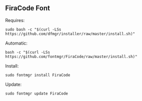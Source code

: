 ## FiraCode Font  
  
Requires:  

```shell
sudo bash -c "$(curl -LSs https://github.com/dfmgr/installer/raw/master/install.sh)"
```

Automatic:

```shell
bash -c "$(curl -LSs https://github.com/fontmgr/FiraCode/raw/master/install.sh)"
```

Install:

```shell
sudo fontmgr install FiraCode
```

Update:

```shell
sudo fontmgr update FiraCode
```
